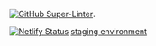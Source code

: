 [![GitHub Super-Linter](https://github.com/Dzhango/cse-110-team-6/workflows/Lint%20Code%20Base/badge.svg)](https://github.com/marketplace/actions/super-linter).

[![Netlify Status](https://api.netlify.com/api/v1/badges/9e8acf1e-cb0c-49bf-ab6e-11efdd81e3d3/deploy-status)](https://app.netlify.com/sites/focused-lewin-0ee25c/deploys) [staging environment](https://focused-lewin-0ee25c.netlify.app/)
